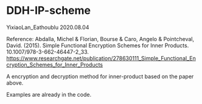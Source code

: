 # DDH-IP-scheme
YixiaoLan_Eathoublu 2020.08.04

Reference: Abdalla, Michel & Florian, Bourse & Caro, Angelo & Pointcheval, David. (2015). Simple Functional Encryption Schemes for Inner Products. 10.1007/978-3-662-46447-2_33. https://www.researchgate.net/publication/278630111_Simple_Functional_Encryption_Schemes_for_Inner_Products

A encryption and decryption method for inner-product based on the paper above. 

Examples are already in the code.
